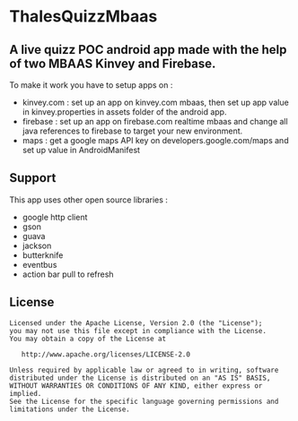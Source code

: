 ThalesQuizzMbaas
==============

## A live quizz POC android app made with the help of two MBAAS Kinvey and Firebase.

To make it work you have to setup apps on :
- kinvey.com : set up an app on kinvey.com mbaas, then set up app value in kinvey.properties in assets folder of the android app.
- firebase : set up an app on firebase.com realtime mbaas and change all java references to firebase to target your new environment.
- maps : get a google maps API key on developers.google.com/maps and set up value in AndroidManifest


## Support
This app uses other open source libraries :
- google http client
- gson
- guava
- jackson
- butterknife
- eventbus
- action bar pull to refresh

License
-------

    Licensed under the Apache License, Version 2.0 (the "License");
    you may not use this file except in compliance with the License.
    You may obtain a copy of the License at

       http://www.apache.org/licenses/LICENSE-2.0

    Unless required by applicable law or agreed to in writing, software
    distributed under the License is distributed on an "AS IS" BASIS,
    WITHOUT WARRANTIES OR CONDITIONS OF ANY KIND, either express or implied.
    See the License for the specific language governing permissions and
    limitations under the License.
